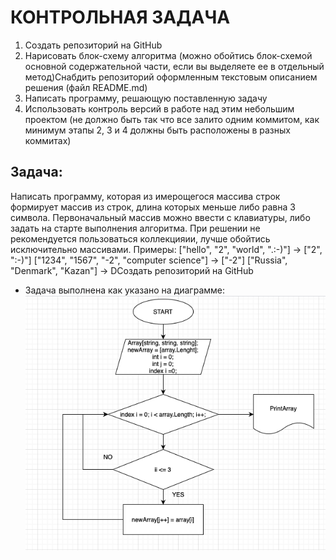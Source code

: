 # КОНТРОЛЬНАЯ ЗАДАЧА #
1. Создать репозиторий на GitHub
2. Нарисовать блок-схему алгоритма (можно обойтись блок-схемой основной содержательной части, если вы выделяете ее в отдельный метод)Снабдить репозиторий оформленным текстовым описанием решения (файл README.md)
3. Написать программу, решающую поставленную задачу
4. Использовать контроль версий в работе над этим небольшим проектом (не должно быть так что все залито одним коммитом, как минимум этапы 2, 3 и 4 должны быть расположены в разных коммитах)

## Задача: ## 
Написать программу, которая из имерощегося массива строк формирует массив из строк, длина которых меньше либо равна 3 символа. Первоначальный массив можно ввести с клавиатуры, либо задать на старте выполнения алгоритма. При решении не рекомендуется пользоваться коллекцияии, лучше обойтись исключительно массивами.
Примеры:
["hello", "2", "world", ".:-)"] -> ["2", ":-)"]
["1234", "1567", "-2", "computer science"] -> ["-2"]
["Russia", "Denmark", "Kazan"] -> D﻿﻿Создать репозиторий на GitHub

* Задача выполнена как указано на диаграмме:
![Схема решения задачи:](Diagramm.png)